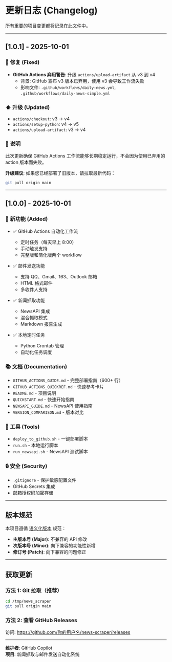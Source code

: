 # 更新日志 (Changelog)

所有重要的项目变更都将记录在此文件中。

---

## [1.0.1] - 2025-10-01

### 🔧 修复 (Fixed)
- **GitHub Actions 弃用警告**: 升级 `actions/upload-artifact` 从 v3 到 v4
  - 背景: GitHub 宣布 v3 版本已弃用，使用 v3 会导致工作流失败
  - 影响文件: `.github/workflows/daily-news.yml`, `.github/workflows/daily-news-simple.yml`

### ⬆️ 升级 (Updated)
- `actions/checkout`: v3 → v4
- `actions/setup-python`: v4 → v5
- `actions/upload-artifact`: v3 → v4

### 📝 说明
此次更新确保 GitHub Actions 工作流能够长期稳定运行，不会因为使用已弃用的 action 版本而失败。

**升级建议**: 
如果您已经部署了旧版本，请拉取最新代码：
```bash
git pull origin main
```

---

## [1.0.0] - 2025-10-01

### 🎉 新功能 (Added)
- ✅ GitHub Actions 自动化工作流
  - 定时任务（每天早上 8:00）
  - 手动触发支持
  - 完整版和简化版两个 workflow
  
- ✅ 邮件发送功能
  - 支持 QQ、Gmail、163、Outlook 邮箱
  - HTML 格式邮件
  - 多收件人支持
  
- ✅ 新闻抓取功能
  - NewsAPI 集成
  - 混合抓取模式
  - Markdown 报告生成
  
- ✅ 本地定时任务
  - Python Crontab 管理
  - 自动化任务调度

### 📚 文档 (Documentation)
- `GITHUB_ACTIONS_GUIDE.md` - 完整部署指南（600+ 行）
- `GITHUB_ACTIONS_QUICKREF.md` - 快速参考卡片
- `README.md` - 项目说明
- `QUICKSTART.md` - 快速开始指南
- `NEWSAPI_GUIDE.md` - NewsAPI 使用指南
- `VERSION_COMPARISON.md` - 版本对比

### 🔧 工具 (Tools)
- `deploy_to_github.sh` - 一键部署脚本
- `run.sh` - 本地运行脚本
- `run_newsapi.sh` - NewsAPI 测试脚本

### 🔒 安全 (Security)
- `.gitignore` - 保护敏感配置文件
- GitHub Secrets 集成
- 邮箱授权码加密存储

---

## 版本规范

本项目遵循 [语义化版本](https://semver.org/lang/zh-CN/) 规范：

- **主版本号 (Major)**: 不兼容的 API 修改
- **次版本号 (Minor)**: 向下兼容的功能性新增
- **修订号 (Patch)**: 向下兼容的问题修正

---

## 获取更新

### 方法 1: Git 拉取（推荐）
```bash
cd /tmp/news_scraper
git pull origin main
```

### 方法 2: 查看 GitHub Releases
访问: https://github.com/你的用户名/news-scraper/releases

---

**维护者**: GitHub Copilot  
**项目**: 新闻抓取与邮件发送自动化系统
